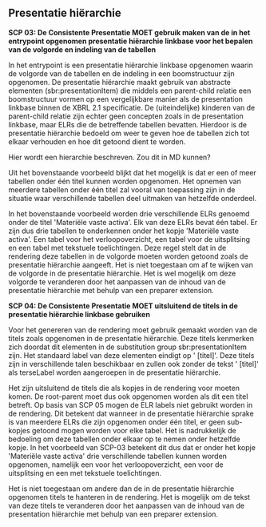 ## Presentatie hiërarchie

**SCP 03: De Consistente Presentatie MOET gebruik maken van de in het entrypoint opgenomen presentatie hiërarchie linkbase voor het bepalen van de volgorde en indeling van de tabellen**

In het entrypoint is een presentatie hiërarchie linkbase opgenomen waarin de volgorde van de tabellen en de indeling in een boomstructuur zijn opgenomen. De presentatie hiërarchie maakt gebruik van abstracte elementen (sbr:presentationItem) die middels een parent-child relatie een boomstructuur vormen op een vergelijkbare manier als de presentation linkbase binnen de XBRL 2.1 specificatie. De (uiteindelijke) kinderen van de parent-child relatie zijn echter geen concepten zoals in de presentation linkbase, maar ELRs die de betreffende tabellen bevatten. Hierdoor is de presentatie hiërarchie bedoeld om weer te geven hoe de tabellen zich tot elkaar verhouden en hoe dit getoond dient te worden.

<aside class="note">
Hier wordt een hierarchie beschreven. Zou dit in MD kunnen?
</aside>

Uit het bovenstaande voorbeeld blijkt dat het mogelijk is dat er een of meer tabellen onder één titel kunnen worden opgenomen. Het opnemen van meerdere tabellen onder één titel zal vooral van toepassing zijn in de situatie waar verschillende tabellen deel uitmaken van hetzelfde onderdeel.

In het bovenstaande voorbeeld worden drie verschillende ELRs genoemd onder de titel 'Materiële vaste activa'. Elk van deze ELRs bevat één tabel. Er zijn dus drie tabellen te onderkennen onder het kopje 'Materiële vaste activa'. Een tabel voor het verloopoverzicht, een tabel voor de uitsplitsing en een tabel met tekstuele toelichtingen. Deze regel stelt dat in de rendering deze tabellen in de volgorde moeten worden getoond zoals de presentatie hiërarchie aangeeft. Het is niet toegestaan om af te wijken van de volgorde in de presentatie hiërarchie. Het is wel mogelijk om deze volgorde te veranderen door het aanpassen van de inhoud van de presentatie hiërarchie met behulp van een preparer extension.

**SCP 04: De Consistente Presentatie MOET uitsluitend de titels in de presentatie hiërarchie linkbase gebruiken**

Voor het genereren van de rendering moet gebruik gemaakt worden van de titels zoals opgenomen in de presentatie hiërarchie. Deze titels kenmerken zich doordat dit elementen in de substitution group sbr:presentationItem zijn. Het standaard label van deze elementen eindigt op ' [titel]'. Deze titels zijn in verschillende talen beschikbaar en zullen ook zonder de tekst ' [titel]' als terseLabel worden aangeroepen in de presentatie hiërarchie.

Het zijn uitsluitend de titels die als kopjes in de rendering voor moeten komen. De root-parent moet dus ook opgenomen worden als dit een titel betreft. Op basis van SCP 05 mogen de ELR labels niet gebruikt worden in de rendering. Dit betekent dat wanneer in de presentatie hiërarchie sprake is van meerdere ELRs die zijn opgenomen onder één titel, er geen sub-kopjes getoond mogen worden voor elke tabel. Het is nadrukkelijk de bedoeling om deze tabellen onder elkaar op te nemen onder hetzelfde kopje. In het voorbeeld van SCP-03 betekent dit dus dat er onder het kopje 'Materiële vaste activa' drie verschillende tabellen kunnen worden opgenomen, namelijk een voor het verloopoverzicht, een voor de uitsplitsing en een met tekstuele toelichtingen.

Het is niet toegestaan om andere dan de in de presentatie hiërarchie opgenomen titels te hanteren in de rendering. Het is mogelijk om de tekst van deze titels te veranderen door het aanpassen van de inhoud van de presentation hiërarchie met behulp van een preparer extension.
